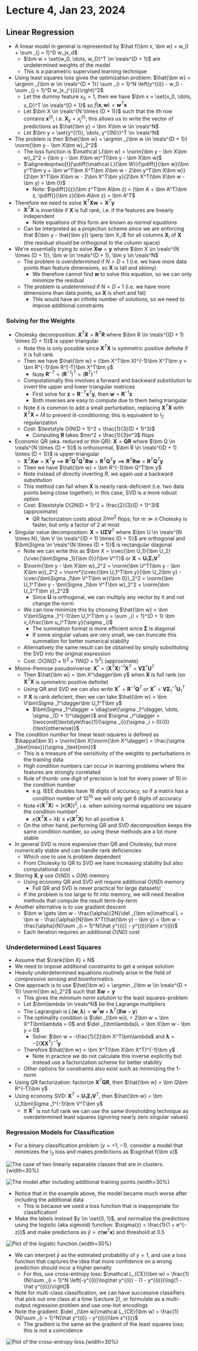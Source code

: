 # Lecture 4, Jan 23, 2024

## Linear Regression

* A linear model in general is represented by $\hat f(\bm x, \bm w) = w_0 + \sum _{j = 1}^D w_jx_d$
	* $\bm w = \set{w_0, \dots, w_D}^T \in \reals^{D + 1}$ are undetermined weights of the model
	* This is a parametric supervised learning technique
* Using least squares loss gives the optimization problem: $\hat{\bm w} = \argmin _{\bm w \in \reals^{D + 1}} \sum _{i = 1}^N \left(y^{(i)} - w_0 - \sum _{j = 1}^D w_jx_j^{(i)}\right)^2$
	* Let the dummy feature $x_0 = 1$, then we have $\bm x = \set{x_0, \dots, x_D}^T \in \reals^{D + 1}$ so $\hat f(\bm x, \bm w) = \bm w^T\bm x$
	* Let $\bm X \in \reals^{N \times (D + 1)}$ such that the $i$th row contains $\bm x^{(i)}$, i.e. $\bm X_{ij} = x_j^{(i)}$; this allows us to write the vector of predictions as $\hat{\bm y} = \bm X\bm w \in \reals^N$
	* Let $\bm y = \set{y^{(1)}, \dots, y^{(N)}}^T \in \reals^N$
* The problem is then $\hat{\bm w} = \argmin _{\bm w \in \reals^{D + 1}} \norm{\bm y - \bm X\bm w}_2^2$
	* The loss function is $\mathcal L(\bm w) = \norm{\bm y - \bm X\bm w}_2^2 = (\bm y - \bm X\bm w)^T(\bm y - \bm X\bm w)$
	* $\alignedeqntwo[t]{\pdiff{\mathcal L}{\bm W}}{\pdiff{}{\bm w}(\bm y^T\bm y + \bm w^T\bm X^T\bm X\bm w - 2\bm y^T\bm X\bm w)}{2\bm X^T\bm X\bm w - 2\bm X^T\bm y}{2\bm X^T(\bm X\bm w - \bm y) = \bm 0}$
		* Note: $\pdiff{}{z}(\bm z^T\bm A\bm z) = (\bm A + \bm A^T)\bm z, \pdiff{}{\bm z}(\bm A\bm z) = \bm A^T$
* Therefore we need to solve $\bm X^T\bm X\bm w = \bm X^T\bm y$
	* $\bm X^T\bm X$ is invertible if $\bm X$ is full rank, i.e. if the features are linearly independent
		* Note equations of this form are known as *normal equations*
	* Can be interpreted as a projection scheme since we are enforcing that $(\bm y - \hat{\bm y}) \perp \bm X_i$ for all columns $\bm X_i$ of $\bm X$ (the residual should be orthogonal to the column space)
* We're essentially trying to solve $\bm X\bm w = \bm y$ where $\bm X \in \reals^{N \times (D + 1)}, \bm w \in \reals^{D + 1}, \bm y \in \reals^N$
	* The problem is *overdetermined* if $N > D + 1$ (i.e. we have more data points than feature dimensions, so $\bm X$ is tall and skinny)
		* We therefore cannot find $\bm w$ to solve this equation, so we can only minimize the residual
	* The problem is *undetermined* if $N < D + 1$ (i.e. we have more dimensions than data points, so $\bm X$ is short and fat)
		* This would have an infinite number of solutions, so we need to impose additional constraints

### Solving for the Weights

* Cholesky decomposition: $\bm X^T\bm X = \bm R^T\bm R$ where $\bm R \in \reals^{(D + 1) \times (D + 1)}$ is upper triangular
	* Note this is only possible since $\bm X^T\bm X$ is symmetric positive definite if it is full rank
	* Then we have $\hat{\bm w} = (\bm X^T\bm X)^{-1}\bm X^T\bm y = \bm R^{-1}\bm R^{-T}\bm X^T\bm y$
		* Note $\bm R^{-T} = (\bm R^{-1})^T = (\bm R^T)^{-1}$
	* Computationally this involves a forward and backward substitution to invert the upper and lower triangular matrices
		* First solve for $\bm z = \bm R^{-T}\bm x^T\bm y$, then $\bm w = \bm R^{-1}\bm z$
		* Both inverses are easy to compute due to them being triangular
	* Note it is common to add a small perturbation, replacing $\bm X^T\bm X$ with $\bm X^T\bm X + \lambda\bm I$ to prevent ill-conditioning; this is equivalent to $l_2$ regularization
	* Cost: $\textstyle O(N(D + 1)^2 + \frac{1}{3}(D + 1)^3)$
		* Computing $\bm R$ takes $mn^2 + \frac{1}{3}n^3$ flops
* Economic QR (aka. reduced or thin QR): $\bm X = \bm Q\bm R$ where $\bm Q \in \reals^{N \times (D + 1)}$ is orthonormal, $\bm R \in \reals^{(D + 1) \times (D + 1)}$ is upper-triangular
	* $\bm X^T\bm X\bm w = \bm X^T\bm y \implies \bm R^T\bm Q^T\bm Q^T\bm R\bm w = \bm R^T\bm Q^T\bm y \implies \bm R^T\bm R\bm w = \bm R^T\bm Q^T\bm y$
	* Then we have $\hat{\bm w} = \bm R^{-1}\bm Q^T\bm y$
	* Note instead of directly inverting $R$, we again use a backward substitution
	* This method can fail when $\bm X$ is nearly rank-deficient (i.e. two data points being close together); in this case, SVD is a more robust option
	* Cost: $\textstyle O(2N(D + 1)^2 + \frac{2}{3}(D + 1)^3)$ (approximate)
		* QR factorization costs about $2mn^2$ flops; for $m \gg n$ Cholesky is faster, but only a factor of 2 at most
* Singular value decomposition: $\bm X = \bm U\bm\Sigma\bm V^T$ where $\bm U \in \reals^{N \times N}, \bm V \in \reals^{(D + 1) \times (D + 1)}$ are orthogonal and $\bm\Sigma \in \reals^{N \times (D + 1)}$ is rectangular diagonal
	* Note we can write this as $\bm X = \rvec{\bm U_1}{\bm U_2}{\cvec{\bm\Sigma _1}{\bm 0}}{\bm V^T}$ or $\bm X = \bm U_1\bm\Sigma _1\bm V^T$
	* $\norm{\bm y - \bm X\bm w}_2^2 = \norm{\bm U^T(\bm y - \bm X\bm w)}_2^2 = \norm*{\cvec{\bm U_1^T\bm y}{\bm U_2\bm y} - \cvec{\bm\Sigma _1\bm V^T\bm w}{\bm 0}}_2^2 = \norm{\bm U_1^T\bm y - \bm\Sigma _1\bm V^T\bm w}_2^2 + \norm{\bm U_2^T\bm y}_2^2$
		* Since $\bm U$ is orthogonal, we can multiply any vector by it and not change the norm
	* We can now minimize this by choosing $\hat{\bm w} = \bm V\bm\Sigma _1^{-1}\bm U_1^T\bm y = \sum _{i = 1}^{D + 1} \bm v_i\frac{\bm u_i^T\bm y}{\sigma _i}$
		* The summation format is more efficient since $\bm\Sigma$ is diagonal
		* If some singular values are very small, we can truncate this summation for better numerical stability
	* Alternatively the same result can be obtained by simply substituting the SVD into the original expression
	* Cost: $O(2N(D + 1)^2 + 11N(D + 1)^3)$ (approximate)
* Moore-Penrose pseudoinverse: $\bm X^\dagger = (\bm X^T\bm X)^{-1}\bm X^T = \bm V\bm\Sigma^\dagger\bm U^T$
	* Then $\hat{\bm w} = \bm X^\dagger\bm y$ when $\bm X$ is full rank (so $\bm X^T\bm X$ is symmetric positive definite)
	* Using QR and SVD we can also write $\bm X^\dagger = \bm R^{-1}\bm Q^T$ or $\bm X^\dagger = \bm V\bm\Sigma _1^{-1}\bm U_1^T$
	* If $\bm X$ is rank deficient, then we can take $\hat{\bm w} = \bm V\bm\Sigma _1^\dagger\bm U_1^T\bm y$
		* $\bm\Sigma _1^\dagger = \diag\set{\sigma _1^\dagger, \dots, \sigma _{D + 1}^\dagger}$ and $\sigma _i^\dagger = \twocond{\textstyle\frac{1}{\sigma _i}}{\sigma _i > 0}{0}{\text{otherwise}}$
* The *condition number* for linear least-squares is defined as $\kappa(\bm X) = \norm{\bm X}\norm{\bm X^\dagger} = \frac{\sigma _\text{max}}{\sigma _\text{min}}$
	* This is a measure of the sensitivity of the weights to perturbations in the training data
	* High condition numbers can occur in learning problems where the features are strongly correlated
	* Rule of thumb: one digit of precision is lost for every power of 10 in the condition number
		* e.g. IEEE doubles have 16 digits of accuracy, so if a matrix has a condition number of $10^{10}$ we will only get 6 digits of accuracy
	* Note $\kappa(\bm X^T\bm X) = (\kappa(\bm X))^2$, i.e. when solving normal equations we square the condition number!
		* $\kappa(\bm X^T\bm X + \lambda\bm I) \leq \kappa(\bm X^T\bm X)$ for all positive $\lambda$
	* On the other hand, performing QR and SVD decomposition keeps the same condition number, so using these methods are a lot more stable
* In general SVD is more expensive than QR and Cholesky, but more numerically stable and can handle rank deficiencies
	* Which one to use is problem dependent
	* From Cholesky to QR to SVD we have increasing stability but also computational cost
* Storing $\bm X, \bm y$ use $O(ND) + O(N)$ memory
	* Using economy QR and SVD will require additional $O(ND)$ memory
		* Full QR and SVD is never practical for large datasets!
	* If the problem is too large to fit into memory, we will need iterative methods that compute the result term-by-term
* Another alternative is to use gradient descent
	* $\bm w \gets \bm w - \frac{\alpha}{2N}\del _{\bm w}\mathcal L = \bm w - \frac{\alpha}{N}\bm X^T(\hat{\bm y} - \bm y) = \bm w - \frac{\alpha}{N}\sum _{i = 1}^N(\hat y^{(i)} - y^{(i)})\bm x^{(i)}$
	* Each iteration requires an additional $O(ND)$ cost

### Underdetermined Least Squares

* Assume that $\rank(\bm X) = N$
* We need to impose additional constraints to get a unique solution
* Heavily underdetermined equations routinely arise in the field of *compressive sensing* and bioinformatics
* One approach is to use $\hat{\bm w} = \argmin _{\bm w \in \reals^{D + 1}} \norm{\bm w}_2^2$ such that $\bm X\bm w = \bm y$
	* This gives the *minimum norm solution* to the least squares-problem
	* Let $\bm\lambda \in \reals^N$ be the Lagrange multipliers
	* The Lagrangian is $L(\bm w, \bm\lambda) = \bm w^T\bm w + \bm\lambda^T(\bm X\bm w - \bm y)$
	* The optimality condition is $\del _{\bm w}L = 2\bm w + \bm X^T\bm\lambda = 0$ and $\del _{\bm\lambda}L = \bm X\bm w - \bm y = 0$
		* Solve: $\bm w = -\frac{1}{2}\bm X^T\bm\lambda$ and $\bm\lambda = -2(\bm X\bm X^T)^{-1}\bm y$
	* Therefore $\hat{\bm w} = \bm X^T(\bm X\bm X^T)^{-1}\bm y$
		* Note in practice we do not calculate this inverse explicitly but instead use a factorization scheme for better stability
	* Other options for constraints also exist such as minimizing the 1-norm
* Using QR factorization: factorize $\bm X^T\bm Q\bm R$, then $\hat{\bm w} = \bm Q\bm R^{-T}\bm y$
* Using economy SVD: $\bm X^T = \bm U_1\bm\Sigma _1\bm V^T$, then $\hat{\bm w} = \bm U_1\bm\Sigma _1^{-1}\bm V^T\bm y$
	* If $\bm X^T$ is not full rank we can use the same thresholding technique as overdetermined least squares (ignoring nearly zero singular values)

### Regression Models for Classification

* For a binary classification problem ($y = +1, -1$), consider a model that minimizes the $l_2$ loss and makes predictions as $\sgn\hat f(\bm x)$

![The case of two linearly separable classes that are in clusters.](./imgs/lec4_1.png){width=30%}

![The model after including additional training points.](./imgs/lec4_2.png){width=30%}

* Notice that in the example above, the model became much worse after including the additional data
	* This is because we used a loss function that is inappropriate for classification!
* Make the labels instead $y \in \set{0, 1}$, and normalize the predictions using the logistic (aka sigmoid) function: $\sigma(z) = \frac{1}{1 + e^{-z}}$ and make predictions as $\hat y = \sigma(\bm w^T\bm x)$ and threshold at 0.5

![Plot of the logistic function.](./imgs/lec4_3.png){width=30%}

* We can interpret $\hat y$ as the estimated probability of $y = 1$, and use a loss function that captures the idea that more confidence on a wrong prediction should incur a higher penalty
	* For this, use cross-entropy loss: $\mathcal L_{CE}(\bm w) = \frac{1}{N}\sum _{i = 1}^N \left[-y^{(i)}\log\hat y^{(i)} - (1 - y^{(i)})\log(1 - \hat y^{(i)})\right]$
* Note for multi-class classification, we can have successive classifiers that pick out one class at a time (Lecture 2), or formulate as a multi-output regression problem and use one-hot encodings
* Note the gradient: $\del _{\bm w}\mathcal L_{CE}(\bm w) = \frac{1}{N}\sum _{i = 1}^N(\hat y^{(i)} - y^{(i)})\bm x^{(i)}$
	* The gradient is the same as the gradient of the least squares loss; this is not a coincidence

![Plot of the cross-entropy loss.](./imgs/lec4_4.png){width=30%}

